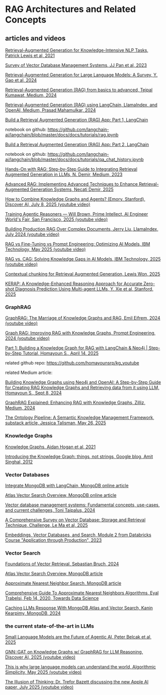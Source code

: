 # RAG Architectures and Related Concepts

## articles and videos

[Retrieval-Augmented Generation for Knowledge-Intensive NLP Tasks, Patrick Lewis et al, 2021](https://github.com/dimitarpg13/rag_architectures_and_concepts/blob/main/articles/Retrieval-Augmented_Generation_for_Knowledge-Intensive_NLP_Tasks_Lewis_2021.pdf)

[Survey of Vector Database Management Systems, JJ Pan et al, 2023](https://github.com/dimitarpg13/rag_architectures_and_concepts/blob/main/articles/Survey_of_Vector_Database_Management_Systems_Pan_2023.pdf)

[Retrieval-Augmented Generation for Large Language Models: A Survey, Y. Gao et al, 2024](https://github.com/dimitarpg13/rag_architectures_and_concepts/blob/main/articles/Retrieval-Augmented_Generation_for_Large_Language_Models-A_Survey_Gao_2024.pdf)

[Retrieval-Augmented Generation (RAG) from basics to advanced, Tejpal Kumawat, Medium, 2024](https://medium.com/@tejpal.abhyuday/retrieval-augmented-generation-rag-from-basics-to-advanced-a2b068fd576c)

[Retrieval-Augmented Generation (RAG) using LangChain, LlamaIndex, and OpenAI, Medium, Prasad Mahamulkar, 2024](https://pub.towardsai.net/introduction-to-retrieval-augmented-generation-rag-using-langchain-and-lamaindex-bd0047628e2a)

[Build a Retrieval Augmented Generation (RAG) App: Part 1, LangChain](https://python.langchain.com/docs/tutorials/rag/)

notebook on github: https://github.com/langchain-ai/langchain/blob/master/docs/docs/tutorials/rag.ipynb

[Build a Retrieval Augmented Generation (RAG) App: Part 2, LangChain](https://python.langchain.com/docs/tutorials/qa_chat_history/)

notebook on github: https://github.com/langchain-ai/langchain/blob/master/docs/docs/tutorials/qa_chat_history.ipynb

[Hands-On with RAG: Step-by-Step Guide to Integrating Retrieval Augmented Generation in LLMs, N. Demir, Medium, 2023](https://blog.demir.io/hands-on-with-rag-step-by-step-guide-to-integrating-retrieval-augmented-generation-in-llms-ac3cb075ab6f)

[Advanced RAG: Implementing Advanced Techniques to Enhance Retrieval-Augmented Generation Systems, 
Necati Demir, 2025](https://blog.demir.io/advanced-rag-implementing-advanced-techniques-to-enhance-retrieval-augmented-generation-systems-0e07301e46f4)

[How to Combine Knowledge Graphs and Agents? (Emory, Stanford), Discover AI, July 8, 2025 (youtube video)](https://youtu.be/0oDgruiW7Gw?si=kmDlXWVRrGWMYR1f)

[Training Agentic Reasoners — Will Brown, Prime Intellect, AI Engineer World's Fair, San Francisco, 2025 (youtube video)](https://youtu.be/PbHm2qKnu10?si=zc6euwgVQyUSMXjt)

[Building Production RAG Over Complex Documents, Jerry Liu, LlamaIndex, July 2024 (youtube video)](https://youtu.be/dI_TmTW9S4c?si=CCP_Oc1vO7pcbnBp)

[RAG vs Fine-Tuning vs Prompt Engineering: Optimizing AI Models, IBM Technology, May 2025 (youtube video)](https://youtu.be/zYGDpG-pTho?si=9OWRep15XwpXX6AU)

[RAG vs. CAG: Solving Knowledge Gaps in AI Models, IBM Technology, 2025 (youtube video)](https://youtu.be/HdafI0t3sEY?si=9ZE284XsIsekBwR9)

[Contextual chunking for Retrieval Augmented Generation, Lewis Won, 2025](https://dev.to/lewis_won/contextual-chunking-for-retrieval-augmented-generation-3lha)

[KERAP: A Knowledge-Enhanced Reasoning Approach for Accurate Zero-shot Diagnosis Prediction Using Multi-agent LLMs, Y. Xie et al, Stanford, 2025](https://github.com/dimitarpg13/rag_architectures_and_concepts/blob/main/articles/KERAP-A_Knowledge-Enhanced_Reasoning_Approach_for_Accurate_Zero-shot_Diagnosis_Prediction_Using_Multi-agent_LLMs_Xie_2025.pdf)

### GraphRAG

[GraphRAG: The Marriage of Knowledge Graphs and RAG, Emil Eifrem, 2024 (youtube video)](https://youtu.be/knDDGYHnnSI?si=QDn6UlVb4A6mmncg)

[Graph RAG: Improving RAG with Knowledge Graphs, Prompt Engineering, 2024 (youtube video)](https://youtu.be/vX3A96_F3FU?si=KgyS_P_L1d1IEFEK)

[Part 1: Building a Knowledge Graph for RAG with LangChain & Neo4j | Step-by-Step Tutorial, Homayoun S., April 14, 2025](https://youtu.be/2ZIyq3LmUB0?si=MfDzt8i7ab3z1HAi)

related github repo: https://github.com/homayounsrp/kg_youtube

related Medium article:

[Building Knowledge Graphs using Neo4j and OpenAI: A Step-by-Step Guide for Creating RAG Knowledge Graphs and Retrieving data from it using LLM, Homayoun S., Sept 8, 2024](https://homayounsrp.medium.com/building-a-knowledge-graph-for-rag-using-neo4j-e69d3441d843)

[GraphRAG Explained: Enhancing RAG with Knowledge Graphs, Zilliz, Medium, 2024](https://medium.com/@zilliz_learn/graphrag-explained-enhancing-rag-with-knowledge-graphs-3312065f99e1)

[The Ontology Pipeline: A Semantic Knowledge Management Framework, substack article, Jessica Talisman, May 26, 2025](https://substack.com/home/post/p-164506870)

### Knowledge Graphs

[Knowledge Graphs, Aidan Hogan et al, 2021](https://github.com/dimitarpg13/rag_architectures_and_concepts/blob/main/articles/knowledge_graphs/KnowledgeGraphs_Hogan_2021.pdf)

[Introducing the Knowledge Graph: things, not strings, Google blog, Amit Singhal, 2012](https://blog.google/products/search/introducing-knowledge-graph-things-not/)

### Vector Databases

[Integrate MongoDB with LangChain, MongoDB online article](https://www.mongodb.com/docs/atlas/ai-integrations/langchain/)

[Atlas Vector Search Overview, MongoDB online article](https://www.mongodb.com/docs/atlas/atlas-vector-search/vector-search-overview/)

[Vector database management systems: Fundamental concepts, use-cases, and current challenges, Toni Taipalus, 2024](https://github.com/dimitarpg13/rag_architectures_and_concepts/blob/main/articles/vector_db/Vector_database_management_systems-Fundamental_concepts_use-cases_and_current_challenges_Taipalus_2024.pdf)

[A Comprehensive Survey on Vector Database: Storage and Retrieval Technique, Challenge, Le Ma et al, 2025](https://github.com/dimitarpg13/rag_architectures_and_concepts/blob/main/articles/vector_db/A_Comprehensive_Survey_on_Vector_Database-Storage_and_Retrieval_Technique_Challenge_Ma_2025.pdf)

[Embeddings, Vector Databases, and Search, Module 2 from Databricks Course "Application through Production", 2023](https://github.com/dimitarpg13/rag_architectures_and_concepts/blob/main/docs/Embeddings_VectorDBs_Search_Module2_Databricks.pdf)

### Vector Search

[Foundations of Vector Retrieval, Sebastian Bruch, 2024](https://github.com/dimitarpg13/rag_architectures_and_concepts/blob/main/articles/Foundations_of_Vector_Retrieval_Bruch_2024.pdf)

[Atlas Vector Search Overview, MongoDB article](https://www.mongodb.com/docs/atlas/atlas-vector-search/vector-search-overview/)

[Approximate Nearest Neighbor Search, MongoDB article](https://www.mongodb.com/resources/basics/ann-search)

[Comprehensive Guide To Approximate Nearest Neighbors Algorithms, Eyal Trabelsi, Feb 14, 2020, Towards Data Science](https://towardsdatascience.com/comprehensive-guide-to-approximate-nearest-neighbors-algorithms-8b94f057d6b6/)

[Caching LLMs Response With MongoDB Atlas and Vector Search, Kanin Kearpimy, MongoDB, 2024](https://www.mongodb.com/developer/products/atlas/llm_caching_with_mongodb/)


### the current state-of-the-art in LLMs

[Small Language Models are the Future of Agentic AI, Peter Belcak et al, 2025](https://github.com/dimitarpg13/rag_architectures_and_concepts/blob/main/articles/Small_Language_Models_are_the_Future_of_Agentic_AI_Belcak_2025.pdf)

[GNN::GAT on Knowledge Graphs w/ GraphRAG for LLM Reasoning, Discover AI, 2025 (youtube video)](https://youtu.be/KH_xn8yycDc?si=jR_ycJGQ3hHCdfZj)

[This is why large language models can understand the world, Algorithmic Simplicity, May 2025 (youtube video)](https://youtu.be/UKcWu1l_UNw?si=EdXAM3CfdAeSB8CB)

[The Illusion of Thinking:  Dr. Trefor Bazett discussing the new Apple AI paper, July 2025 (youtube video)](https://youtu.be/H3YvlRBEx1I?si=eT4jgIQ9Zw397Ze4)
